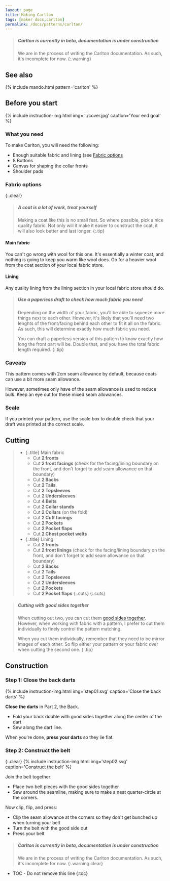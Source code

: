 ```yaml
---
layout: page
title: Making Carlton
tags: [maker docs,carlton]
permalink: /docs/patterns/carlton/
---
```

> ##### Carlton is currently in beta, documentation is under construction
>
> We are in the process of writing the Carlton documentation. As such, it's incomplete for now.
{:.warning}

## See also
{% include mando.html pattern='carlton' %}

## Before you start
{% include instruction-img.html img='../cover.jpg' caption='Your end goal' %}
### What you need

To make Carlton, you will need the following:

 - Enough suitable fabric and lining (see [Fabric options](#fabric-options)
 - 8 Buttons
 - Canvas for shaping the collar fronts
 - Shoulder pads


### Fabric options
{:.clear}

> ##### A coat is a lot of work, treat yourself
>
> Making a coat like this is no small feat. So where possible, pick a nice quality fabric.
> Not only will it make it easier to construct the coat, it will also look better and last longer.
{:.tip}

#### Main fabric
You can't go wrong with wool for this one. It's essentially a winter coat, and nothing is going to keep you warm like wool does.
Go for a heavier wool from the coat section of your local fabric store. 

#### Lining
Any quality lining from the lining section in your local fabric store should do.


> ##### Use a paperless draft to check how much fabric you need
>
> Depending on the width of your fabric, you'll be able to squeeze more things next to each other.
> However, it's likely that you'll need two lenghts of the front/facing behind each other to fit it all on the fabric.
> As such, this will determine exactly how much fabric you need.
>
> You can draft a paperless version of this pattern to know exactly how long the front part will be.
> Double that, and you have the total fabric length required.
{:.tip}

### Caveats
This pattern comes with 2cm seam allowance by default, because coats can use a bit more seam allowance.

However, sometimes only have of the seam allowance is used to reduce bulk.
Keep an eye out for these mixed seam allowances.

### Scale

If you printed your pattern, use the scale box to double check that your draft was printed at the correct scale.

## Cutting

> - {:.title} Main fabric
>   - Cut **2 fronts**
>   - Cut **2 front facings** (check for the facing/lining boundary on the front, and don't forget to add seam allowance on that boundary)
>   - Cut **2 Backs**
>   - Cut **2 Tails**
>   - Cut **2 Topsleeves**
>   - Cut **2 Undersleeves**
>   - Cut **4 Belts**
>   - Cut **2 Collar stands**
>   - Cut **2 Collars** (on the fold)
>   - Cut **2 Cuff facings**
>   - Cut **2 Pockets**
>   - Cut **2 Pocket flaps**
>   - Cut **2 Chest pocket welts**
> - {:.title} Lining
>   - Cut **2 fronts**
>   - Cut **2 front linings** (check for the facing/lining boundary on the front, and don't forget to add seam allowance on that boundary)
>   - Cut **2 Backs**
>   - Cut **2 Tails**
>   - Cut **2 Topsleeves**
>   - Cut **2 Undersleeves**
>   - Cut **2 Pockets**
>   - Cut **2 Pocket flaps**
> {:.cuts}
{:.cuts}

> ##### Cutting *with good sides together*
> When cutting out two, you can cut them [good sides together](/docs/sewing/good-sides-together).
> However, when working with fabric with a pattern, I prefer to cut them individually to finely control the pattern matching.
>
> When you cut them individually, remember that they need to be mirror images of each other. So flip either your pattern or your fabric over when cutting the second one.
{:.tip}

## Construction


### Step 1: Close the back darts
{% include instruction-img.html img='step01.svg' caption='Close the back darts' %}

**Close the darts** in Part 2, the Back. 

 - Fold your back double with good sides together along the center of the dart
 - Sew along the dart line.

When you're done, **press your darts** so they lie flat.

### Step 2: Construct the belt
{:.clear}
{% include instruction-img.html img='step02.svg' caption='Construct the belt' %}

Join the belt together:

 - Place two belt pieces with the good sides together
 - Sew around the seamline, making sure to make a neat quarter-circle at the corners.

Now clip, flip, and press:

 - Clip the seam allowance at the corners so they don't get bunched up when turning your belt
 - Turn the belt with the good side out
 - Press your belt





> ##### Carlton is currently in beta, documentation is under construction
>
> We are in the process of writing the Carlton documentation. As such, it's incomplete for now.
{:.warning.clear}


* TOC - Do not remove this line
{:toc}

